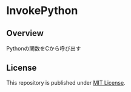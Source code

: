 # InvokePython

## Overview

Pythonの関数をCから呼び出す

## License

This repository is published under [MIT License](LICENSE).

